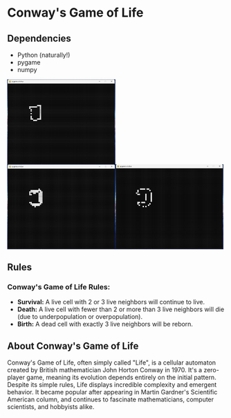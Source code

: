 # Conway's Game of Life

## Dependencies

- Python (naturally!)
- pygame
- numpy

<div style="display: flex; flex-direction: row; flex-wrap: wrap;">
    <img src="First.png" alt="First Image" width="250px" style="margin-right: 10px;">
    <img src="Second.png" alt="Second Image" width="250px style="margin-right: 10px;">
    <img src="Third.png" alt="Third Image" width="250px">
</div>

## Rules

### Conway's Game of Life Rules:

- **Survival:** A live cell with 2 or 3 live neighbors will continue to live.
- **Death:** A live cell with fewer than 2 or more than 3 live neighbors will die (due to underpopulation or overpopulation).
- **Birth:** A dead cell with exactly 3 live neighbors will be reborn.

## About Conway's Game of Life

Conway's Game of Life, often simply called "Life", is a cellular automaton created by British mathematician John Horton Conway in 1970. It's a zero-player game, meaning its evolution depends entirely on the initial pattern. Despite its simple rules, Life displays incredible complexity and emergent behavior. It became popular after appearing in Martin Gardner's Scientific American column, and continues to fascinate mathematicians, computer scientists, and hobbyists alike.
